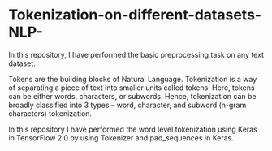 # Tokenization-on-different-datasets-NLP-

In this repository, I have performed the basic preprocessing task on any text dataset.

Tokens are the building blocks of Natural Language. Tokenization is a way of separating a piece of text into smaller units called tokens. Here, tokens can be either words, characters, or subwords. Hence, tokenization can be broadly classified into 3 types – word, character, and subword (n-gram characters) tokenization.

In this repository I have performed the word level tokenization using Keras in TensorFlow 2.0 by using Tokenizer and pad_sequences in Keras.
